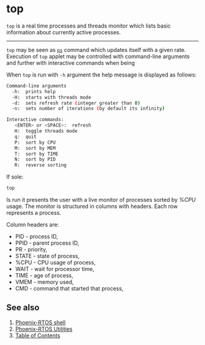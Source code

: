 # top

`top` is a real time processes and threads monitor which lists basic information about currently active processes.

---

`top` may be seen as [`ps`](ps.md) command which updates itself with a given rate. Execution of `top` applet may be
controlled with command-line arguments and further with interactive commands when being

When `top` is run with `-h` argument the help message is displayed as follows:

```bash
Command-line arguments
  -h:  prints help
  -H:  starts with threads mode
  -d:  sets refresh rate (integer greater than 0)
  -n:  sets number of iterations (by default its infinity)

Interactive commands:
   <ENTER> or <SPACE>:  refresh
   H:  toggle threads mode
   q:  quit
   P:  sort by CPU
   M:  sort by MEM
   T:  sort by TIME
   N:  sort by PID
   R:  reverse sorting
```

If sole:

```bash
top
```

Is run it presents the user with a live monitor of processes sorted by *%CPU* usage. The monitor is structured in
columns with headers. Each row represents a process.

Column headers are:

- PID - process ID,
- PPID - parent process ID,
- PR - priority,
- STATE - state of process,
- %CPU - CPU usage of process,
- WAIT - wait for processor time,
- TIME - age of process,
- VMEM - memory used,
- CMD - command that started that process,

## See also

1. [Phoenix-RTOS shell](psh.md)
2. [Phoenix-RTOS Utilities](README.md)
3. [Table of Contents](../README.md)
